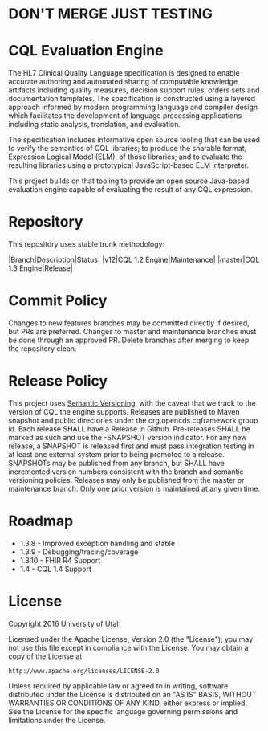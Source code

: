 # DON'T MERGE JUST TESTING

# CQL Evaluation Engine

The HL7 Clinical Quality Language specification is designed to enable accurate authoring and automated sharing of computable knowledge artifacts including quality measures, decision support rules, orders sets and documentation templates. The specification is constructed using a layered approach informed by modern programming language and compiler design which facilitates the development of language processing applications including static analysis, translation, and evaluation.

The specification includes informative open source tooling that can be used to verify the semantics of CQL libraries; to produce the sharable format, Expression Logical Model (ELM), of those libraries; and to evaluate the resulting libraries using a prototypical JavaScript-based ELM interpreter.

This project builds on that tooling to provide an open source Java-based evaluation engine capable of evaluating the result of any CQL expression.

# Repository

This repository uses stable trunk methodology:

|Branch|Description|Status|
|v12|CQL 1.2 Engine|Maintenance|
|master|CQL 1.3 Engine|Release|

# Commit Policy

Changes to new features branches may be committed directly if desired, but PRs are preferred. Changes to master and maintenance branches must be done through an approved PR. Delete branches after merging to keep the repository clean.

# Release Policy

This project uses [Semantic Versioning](http://semver.org), with the caveat that we track to the version of CQL the engine supports. Releases are published to Maven snapshot and public directories under the org.opencds.cqframework group id. Each release SHALL have a Release in Github. Pre-releases SHALL be marked as such and use the -SNAPSHOT version indicator. For any new release, a SNAPSHOT is released first and must pass integration testing in at least one external system prior to being promoted to a release. SNAPSHOTs may be published from any branch, but SHALL have incremented version numbers consistent with the branch and semantic versioning policies. Releases may only be published from the master or maintenance branch. Only one prior version is maintained at any given time.

# Roadmap

* 1.3.8 - Improved exception handling and stable
* 1.3.9 - Debugging/tracing/coverage
* 1.3.10 - FHIR R4 Support
* 1.4 - CQL 1.4 Support

# License

Copyright 2016 University of Utah

Licensed under the Apache License, Version 2.0 (the "License");
you may not use this file except in compliance with the License.
You may obtain a copy of the License at

    http://www.apache.org/licenses/LICENSE-2.0

Unless required by applicable law or agreed to in writing, software
distributed under the License is distributed on an "AS IS" BASIS,
WITHOUT WARRANTIES OR CONDITIONS OF ANY KIND, either express or implied.
See the License for the specific language governing permissions and
limitations under the License.
